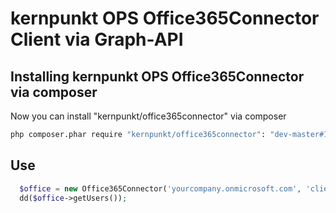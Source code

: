 kernpunkt OPS Office365Connector Client via Graph-API
=======================

## Installing kernpunkt OPS Office365Connector via composer

Now you can install "kernpunkt/office365connector" via composer
```bash
php composer.phar require "kernpunkt/office365connector": "dev-master#1.0"
```

## Use
```php
  $office = new Office365Connector('yourcompany.onmicrosoft.com', 'client-id', 'client-secret', 'https://graph.microsoft.com', 'client_credentials');
  dd($office->getUsers());
```

